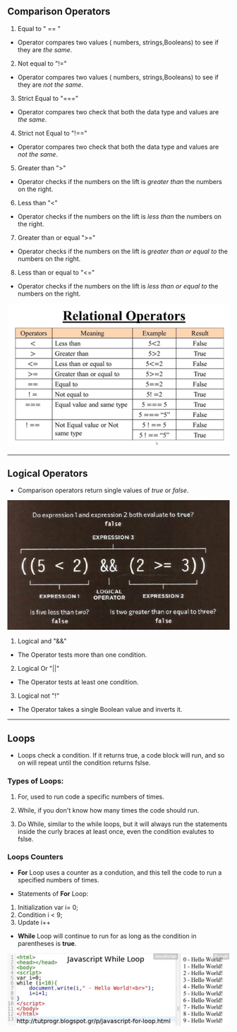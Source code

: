 ## Comparison Operators
1. Equal to " == "
* Operator compares two values ( numbers, strings,Booleans) to see if they are *the same*.

2. Not equal to "!="
* Operator compares two values ( numbers, strings,Booleans) to see if they are *not the same*.

3. Strict Equal to "==="
* Operator compares two check that both the data type and values are *the same*.

4. Strict not Equal to "!=="
* Operator compares two check that both the data type and values are *not the same*.

5. Greater than ">"
* Operator checks if the numbers on the lift is *greater than* the numbers on the right.

6. Less than "<"
* Operator checks if the numbers on the lift is *less than* the numbers on the right.

7. Greater than or equal ">="
* Operator checks if the numbers on the lift is *greater than or equal to* the numbers on the right.

8. Less than or equal to "<="
* Operator checks if the numbers on the lift is *less than or equal to* the numbers on the right.

![Comparison-operators](Comparison-operators.jpg)

***

## Logical Operators
* Comparison operators return single values of *true* or *false*.

![Logical](logical.jpg)

1. Logical and "&&"
* The Operator tests more than one condition.

2. Logical Or "||"
* The Operator tests at least one condition.

3. Logical not "!"
* The Operator takes a single Boolean value and inverts it.

***

## Loops

* Loops check a condition. If it returns true, a code block will run, and so on will repeat until the condition returns fslse.

### Types of Loops:
1. For, used to run code a specific numbers of times.

2. While, if you don't know how many times the code should run.

3. Do While, similar to the while loops, but it will always run the statements inside the curly braces at least once, even the condition evalutes to fslse.

### Loops Counters
* **For** Loop uses a counter as a condution, and this tell the code to run a specified numbers of times.

* Statements of **For** Loop:
1. Initialization
    var i= 0;
2. Condition
    i < 9;
3. Update
    i++

* **While** Loop will continue to run for as long as the condition in parentheses is **true**.

![while-loop](while-loop.jpg)







